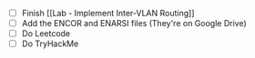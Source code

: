 
- [ ] Finish [[Lab - Implement Inter-VLAN Routing]]
- [ ] Add the ENCOR and ENARSI files (They're on Google Drive)
- [ ] Do Leetcode
- [ ] Do TryHackMe